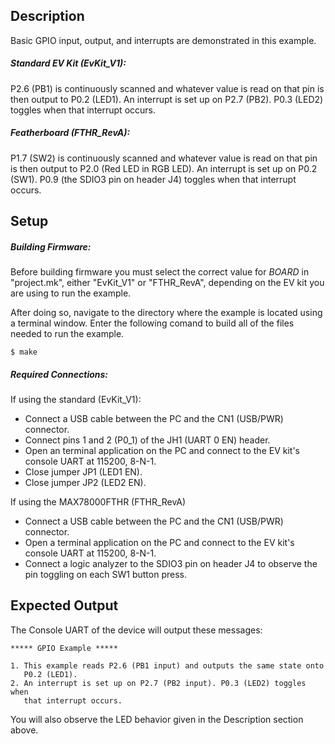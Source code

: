 ## Description

Basic GPIO input, output, and interrupts are demonstrated in this example.

##### Standard EV Kit (EvKit_V1):
	
P2.6 (PB1) is continuously scanned and whatever value is read on that pin is then output to P0.2 (LED1).  An interrupt is set up on P2.7 (PB2). P0.3 (LED2) toggles when that interrupt occurs.

##### Featherboard (FTHR_RevA):
	
P1.7 (SW2) is continuously scanned and whatever value is read on that pin is then output to P2.0 (Red LED in RGB LED). An interrupt is set up on P0.2 (SW1). P0.9 (the SDIO3 pin on header J4) toggles when that interrupt occurs.

## Setup
##### Building Firmware:
Before building firmware you must select the correct value for _BOARD_  in "project.mk", either "EvKit\_V1" or "FTHR\_RevA", depending on the EV kit you are using to run the example.

After doing so, navigate to the directory where the example is located using a terminal window. Enter the following comand to build all of the files needed to run the example.

```
$ make
```

##### Required Connections:

If using the standard (EvKit_V1):
-   Connect a USB cable between the PC and the CN1 (USB/PWR) connector.
-   Connect pins 1 and 2 (P0_1) of the JH1 (UART 0 EN) header.
-   Open an terminal application on the PC and connect to the EV kit's console UART at 115200, 8-N-1.
-   Close jumper JP1 (LED1 EN).
-   Close jumper JP2 (LED2 EN).

If using the MAX78000FTHR (FTHR_RevA)
-   Connect a USB cable between the PC and the CN1 (USB/PWR) connector.
-   Open a terminal application on the PC and connect to the EV kit's console UART at 115200, 8-N-1.
-   Connect a logic analyzer to the SDIO3 pin on header J4 to observe the pin toggling on each SW1 button press.

## Expected Output

The Console UART of the device will output these messages:

```
***** GPIO Example *****

1. This example reads P2.6 (PB1 input) and outputs the same state onto
   P0.2 (LED1).
2. An interrupt is set up on P2.7 (PB2 input). P0.3 (LED2) toggles when
   that interrupt occurs.
```

You will also observe the LED behavior given in the Description section above.
